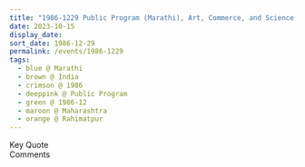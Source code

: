 ```yaml
---
title: "1986-1229 Public Program (Marathi), Art, Commerce, and Science, Rahimatpur (22 kms SE of Sātārā), Maharashtra, India"
date: 2023-10-15
display_date: 
sort_date: 1986-12-29
permalink: /events/1986-1229
tags:
  - blue @ Marathi
  - brown @ India
  - crimson @ 1986
  - deeppink @ Public Program
  - green @ 1986-12
  - maroon @ Maharashtra
  - orange @ Rahimatpur
---
```


<wave-list>
  <list-title color="green" width="75">Key Quote</list-title>
  <list-item color="BlanchedAlmond"  width="200"></list-item>
  <list-item color="Lavender"></list-item>
  <list-item color="BlanchedAlmond"></list-item>
</wave-list>

<br>

<wave-list>
  <list-title color="green" width="75">Comments</list-title>
  <list-item color="BlanchedAlmond"  width="200"></list-item>
  <list-item color="Lavender"></list-item>
  <list-item color="BlanchedAlmond"></list-item>
</wave-list>